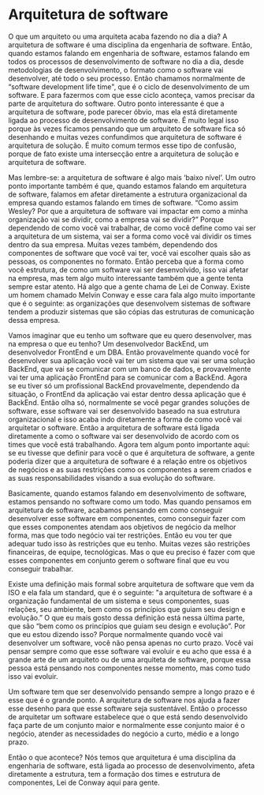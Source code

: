 # Arquitetura de software
O que um arquiteto ou uma arquiteta acaba fazendo no dia a dia?
A arquitetura de software é uma disciplina da engenharia de software.
Então, quando estamos falando em engenharia de software, estamos falando em todos os processos de desenvolvimento de software no dia a dia, desde metodologias de desenvolvimento, o formato como o software vai desenvolver, até todo o seu processo.
Então chamamos normalmente de “software development life time", que é o ciclo de desenvolvimento de um software.
E para fazermos com que esse ciclo aconteça, vamos precisar da parte de arquitetura do software.
Outro ponto interessante é que a arquitetura de software, pode parecer óbvio, mas ela está diretamente ligada ao processo de desenvolvimento de software.
É muito legal isso porque às vezes ficamos pensando que um arquiteto de software fica só desenhando e muitas vezes confundimos que arquitetura de software é arquitetura de solução.
É muito comum termos esse tipo de confusão, porque de fato existe uma intersecção entre a arquitetura de solução e arquitetura de software.

Mas lembre-se: a arquitetura de software é algo mais ‘baixo nível’.
Um outro ponto importante também é que, quando estamos falando em arquitetura de software, falamos em afetar diretamente a estrutura organizacional da empresa quando estamos falando em times de software.
“Como assim Wesley? Por que a arquitetura de software vai impactar em como a minha organização vai se dividir, como a empresa vai se dividir?” Porque dependendo de como você vai trabalhar, de como você define como vai ser a arquitetura de um sistema, vai ser a forma como você vai dividir os times dentro da sua empresa.
Muitas vezes também, dependendo dos componentes de software que você vai ter, você vai escolher quais são as pessoas, os componentes no formato.
Então perceba que a forma como você estrutura, de como um software vai ser desenvolvido, isso vai afetar na empresa, mas tem algo muito interessante também que a gente tenta sempre estar atento.
Há algo que a gente chama de Lei de Conway. Existe um homem chamado Melvin Conway e esse cara fala algo muito importante que é o seguinte: as organizações que desenvolvem sistemas de software tendem a produzir sistemas que são cópias das estruturas de comunicação dessa empresa.

Vamos imaginar que eu tenho um software que eu quero desenvolver, mas na empresa o que eu tenho? Um desenvolvedor BackEnd, um desenvolvedor FrontEnd e um DBA.
Então provavelmente quando você for desenvolver sua aplicação você vai ter um sistema que vai ser uma solução BackEnd, que vai se comunicar com um banco de dados, e provavelmente vai ter uma aplicação FrontEnd para se comunicar com a BackEnd.
Agora se eu tiver só um profissional BackEnd provavelmente, dependendo da situação, o FrontEnd da aplicação vai estar dentro dessa aplicação que é BackEnd.
Então olha só, normalmente se você pegar grandes soluções de software, esse software vai ser desenvolvido baseado na sua estrutura organizacional e isso acaba indo diretamente a forma de como você vai arquitetar o software.
Então a arquitetura de software está ligada diretamente a como o software vai ser desenvolvido de acordo com os times que você está trabalhando.
Agora tem algum ponto importante aqui: se eu tivesse que definir para você o que é arquitetura de software, a gente poderia dizer que a arquitetura de software é a relação entre os objetivos de negócios e as suas restrições como os componentes a serem criados e as suas responsabilidades visando a sua evolução do software.

Basicamente, quando estamos falando em desenvolvimento de software, estamos pensando no software como um todo.
Mas quando pensamos em arquitetura de software, acabamos pensando em como conseguir desenvolver esse software em componentes, como conseguir fazer com que esses componentes atendam aos objetivos de negócio da melhor forma, mas que todo negócio vai ter restrições.
Então eu vou ter que adequar tudo isso às restrições que eu tenho.
Muitas vezes são restrições financeiras, de equipe, tecnológicas. Mas o que eu preciso é fazer com que esses componentes em conjunto gerem o software final que eu vou conseguir trabalhar.

Existe uma definição mais formal sobre arquitetura de software que vem da ISO e ela fala um standard, que é o seguinte: "a arquitetura de software é a organização fundamental de um sistema e seus componentes, suas relações, seu ambiente, bem como os princípios que guiam seu design e evolução.”
O que eu mais gosto dessa definição está nessa última parte, que são “bem como os princípios que guiam seu design e evolução”.
Por que eu estou dizendo isso? Porque normalmente quando você vai desenvolver um software, você não pensa apenas no curto prazo.
Você vai pensar sempre como que esse software vai evoluir e eu acho que essa é a grande arte de um arquiteto ou de uma arquiteta de software, porque essa pessoa está pensando nos componentes nesse momento, mas como tudo isso vai evoluir. 

Um software tem que ser desenvolvido pensando sempre a longo prazo e é esse que é o grande ponto.
A arquitetura de software nos ajuda a fazer esse desenho para que esse software seja sustentável.
Então o processo de arquitetar um software estabelece que o que está sendo desenvolvido faça parte de um conjunto maior e normalmente esse conjunto maior é o negócio, atender as necessidades do negócio a curto, médio e a longo prazo.

Então o que acontece? Nós temos que arquitetura é uma disciplina da engenharia de software, está ligada ao processo de desenvolvimento, afeta diretamente a estrutura, tem a formação dos times e estrutura de componentes, Lei de Conway aqui para gente.
